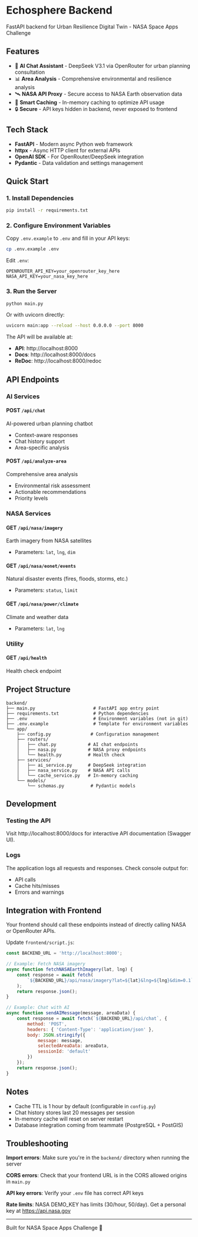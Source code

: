 # Echosphere Backend

FastAPI backend for Urban Resilience Digital Twin - NASA Space Apps Challenge

## Features

- 🤖 **AI Chat Assistant** - DeepSeek V3.1 via OpenRouter for urban planning consultation
- 📊 **Area Analysis** - Comprehensive environmental and resilience analysis
- 🛰️ **NASA API Proxy** - Secure access to NASA Earth observation data
- 💾 **Smart Caching** - In-memory caching to optimize API usage
- 🔒 **Secure** - API keys hidden in backend, never exposed to frontend

## Tech Stack

- **FastAPI** - Modern async Python web framework
- **httpx** - Async HTTP client for external APIs
- **OpenAI SDK** - For OpenRouter/DeepSeek integration
- **Pydantic** - Data validation and settings management

## Quick Start

### 1. Install Dependencies

```bash
pip install -r requirements.txt
```

### 2. Configure Environment Variables

Copy `.env.example` to `.env` and fill in your API keys:

```bash
cp .env.example .env
```

Edit `.env`:
```env
OPENROUTER_API_KEY=your_openrouter_key_here
NASA_API_KEY=your_nasa_key_here
```

### 3. Run the Server

```bash
python main.py
```

Or with uvicorn directly:
```bash
uvicorn main:app --reload --host 0.0.0.0 --port 8000
```

The API will be available at:
- **API**: http://localhost:8000
- **Docs**: http://localhost:8000/docs
- **ReDoc**: http://localhost:8000/redoc

## API Endpoints

### AI Services

#### POST `/api/chat`
AI-powered urban planning chatbot
- Context-aware responses
- Chat history support
- Area-specific analysis

#### POST `/api/analyze-area`
Comprehensive area analysis
- Environmental risk assessment
- Actionable recommendations
- Priority levels

### NASA Services

#### GET `/api/nasa/imagery`
Earth imagery from NASA satellites
- Parameters: `lat`, `lng`, `dim`

#### GET `/api/nasa/eonet/events`
Natural disaster events (fires, floods, storms, etc.)
- Parameters: `status`, `limit`

#### GET `/api/nasa/power/climate`
Climate and weather data
- Parameters: `lat`, `lng`

### Utility

#### GET `/api/health`
Health check endpoint

## Project Structure

```
backend/
├── main.py                      # FastAPI app entry point
├── requirements.txt             # Python dependencies
├── .env                         # Environment variables (not in git)
├── .env.example                 # Template for environment variables
└── app/
    ├── config.py               # Configuration management
    ├── routers/
    │   ├── chat.py            # AI chat endpoints
    │   ├── nasa.py            # NASA proxy endpoints
    │   └── health.py          # Health check
    ├── services/
    │   ├── ai_service.py      # DeepSeek integration
    │   ├── nasa_service.py    # NASA API calls
    │   └── cache_service.py   # In-memory caching
    └── models/
        └── schemas.py          # Pydantic models
```

## Development

### Testing the API

Visit http://localhost:8000/docs for interactive API documentation (Swagger UI).

### Logs

The application logs all requests and responses. Check console output for:
- API calls
- Cache hits/misses
- Errors and warnings

## Integration with Frontend

Your frontend should call these endpoints instead of directly calling NASA or OpenRouter APIs.

Update `frontend/script.js`:
```javascript
const BACKEND_URL = 'http://localhost:8000';

// Example: Fetch NASA imagery
async function fetchNASAEarthImagery(lat, lng) {
    const response = await fetch(
        `${BACKEND_URL}/api/nasa/imagery?lat=${lat}&lng=${lng}&dim=0.1`
    );
    return response.json();
}

// Example: Chat with AI
async function sendAIMessage(message, areaData) {
    const response = await fetch(`${BACKEND_URL}/api/chat`, {
        method: 'POST',
        headers: { 'Content-Type': 'application/json' },
        body: JSON.stringify({
            message: message,
            selectedAreaData: areaData,
            sessionId: 'default'
        })
    });
    return response.json();
}
```

## Notes

- Cache TTL is 1 hour by default (configurable in `config.py`)
- Chat history stores last 20 messages per session
- In-memory cache will reset on server restart
- Database integration coming from teammate (PostgreSQL + PostGIS)

## Troubleshooting

**Import errors**: Make sure you're in the `backend/` directory when running the server

**CORS errors**: Check that your frontend URL is in the CORS allowed origins in `main.py`

**API key errors**: Verify your `.env` file has correct API keys

**Rate limits**: NASA DEMO_KEY has limits (30/hour, 50/day). Get a personal key at https://api.nasa.gov

---

Built for NASA Space Apps Challenge 🚀

